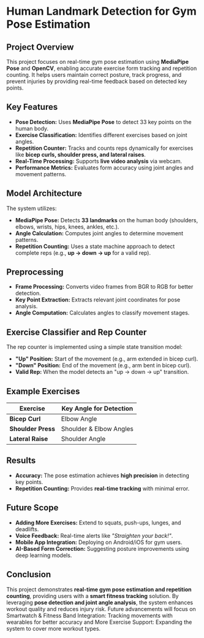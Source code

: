 # Human Landmark Detection for Gym Pose Estimation

## Project Overview
This project focuses on real-time gym pose estimation using **MediaPipe Pose** and **OpenCV**, enabling accurate exercise form tracking and repetition counting. It helps users maintain correct posture, track progress, and prevent injuries by providing real-time feedback based on detected key points.

## Key Features
- **Pose Detection:** Uses **MediaPipe Pose** to detect 33 key points on the human body.
- **Exercise Classification:** Identifies different exercises based on joint angles.
- **Repetition Counter:** Tracks and counts reps dynamically for exercises like **bicep curls, shoulder press, and lateral raises**.
- **Real-Time Processing:** Supports **live video analysis** via webcam.
- **Performance Metrics:** Evaluates form accuracy using joint angles and movement patterns.

## Model Architecture
The system utilizes:
- **MediaPipe Pose:** Detects **33 landmarks** on the human body (shoulders, elbows, wrists, hips, knees, ankles, etc.).
- **Angle Calculation:** Computes joint angles to determine movement patterns.
- **Repetition Counting:** Uses a state machine approach to detect complete reps (e.g., **up → down → up** for a valid rep).

## Preprocessing
- **Frame Processing:** Converts video frames from BGR to RGB for better detection.
- **Key Point Extraction:** Extracts relevant joint coordinates for pose analysis.
- **Angle Computation:** Calculates angles to classify movement stages.

## Exercise Classifier and Rep Counter
The rep counter is implemented using a simple state transition model:
- **"Up" Position:** Start of the movement (e.g., arm extended in bicep curl).
- **"Down" Position:** End of the movement (e.g., arm bent in bicep curl).
- **Valid Rep:** When the model detects an "up → down → up" transition.

## Example Exercises
| Exercise           | Key Angle for Detection |
|--------------------|-------------------------|
| **Bicep Curl**     | Elbow Angle             |
| **Shoulder Press** | Shoulder & Elbow Angles |
| **Lateral Raise**  | Shoulder Angle          |

## Results
- **Accuracy:** The pose estimation achieves **high precision** in detecting key points.
- **Repetition Counting:** Provides **real-time tracking** with minimal error.

## Future Scope
- **Adding More Exercises:** Extend to squats, push-ups, lunges, and deadlifts.
- **Voice Feedback:** Real-time alerts like *"Straighten your back!"*.
- **Mobile App Integration:** Deploying on Android/iOS for gym users.
- **AI-Based Form Correction:** Suggesting posture improvements using deep learning models.

## Conclusion
This project demonstrates **real-time gym pose estimation and repetition counting**, providing users with a **smart fitness tracking** solution. By leveraging **pose detection and joint angle analysis**, the system enhances workout quality and reduces injury risk. Future advancements will focus on Smartwatch & Fitness Band Integration: Tracking movements with wearables for better accuracy and More Exercise Support: Expanding the system to cover more workout types.
